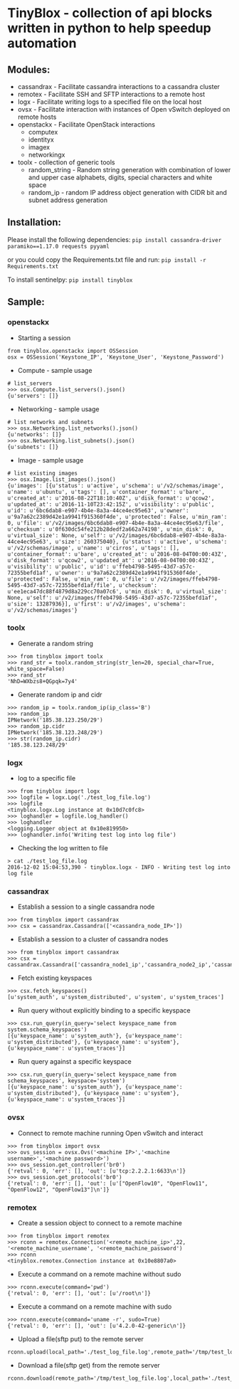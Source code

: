 # TinyBlox - collection of api blocks written in python to help speedup automation

## Modules:
* cassandrax - Facilitate cassandra interactions to a cassandra cluster
* remotex - Facilitate SSH and SFTP interactions to a remote host
* logx - Facilitate writing logs to a specified file on the local host
* ovsx - Facilitate interaction with instances of Open vSwitch deployed on remote hosts
* openstackx - Facilitate OpenStack interactions
    * computex
    * identityx
    * imagex
    * networkingx
* toolx - collection of generic tools
    * random_string - Random string generation with combination of lower and upper case alphabets, digits, special characters and white space
    * random_ip - random IP address object generation with CIDR bit and subnet address generation

## Installation:

Please install the following dependencies:
`pip install cassandra-driver paramiko==1.17.0 requests pyyaml`

or you could copy the Requirements.txt file and run:
`pip install -r Requirements.txt`

To install sentinelpy:
`pip install tinyblox`


## Sample:

### openstackx

* Starting a session
```
from tinyblox.openstackx import OSSession
osx = OSSession('Keystone_IP', 'Keystone_User', 'Keystone_Password')
```

* Compute - sample usage
```
# list_servers
>>> osx.Compute.list_servers().json()
{u'servers': []}
```

* Networking - sample usage
```
# list networks and subnets
>>> osx.Networking.list_networks().json()
{u'networks': []}
>>> osx.Networking.list_subnets().json()
{u'subnets': []}
```

* Image - sample usage
```
# list existing images
>>> osx.Image.list_images().json()
{u'images': [{u'status': u'active', u'schema': u'/v2/schemas/image', u'name': u'ubuntu', u'tags': [], u'container_format': u'bare', u'created_at': u'2016-08-22T18:10:40Z', u'disk_format': u'qcow2', u'updated_at': u'2016-11-10T23:42:15Z', u'visibility': u'public', u'id': u'6bc6dab8-e907-4b4e-8a3a-44ce4ec95e63', u'owner': u'9a7a62c2389d42e1a9941f915360f4de', u'protected': False, u'min_ram': 0, u'file': u'/v2/images/6bc6dab8-e907-4b4e-8a3a-44ce4ec95e63/file', u'checksum': u'0f630dc54fe212b28dedf2a662a74198', u'min_disk': 0, u'virtual_size': None, u'self': u'/v2/images/6bc6dab8-e907-4b4e-8a3a-44ce4ec95e63', u'size': 260375040}, {u'status': u'active', u'schema': u'/v2/schemas/image', u'name': u'cirros', u'tags': [], u'container_format': u'bare', u'created_at': u'2016-08-04T00:00:43Z', u'disk_format': u'qcow2', u'updated_at': u'2016-08-04T00:00:43Z', u'visibility': u'public', u'id': u'ffeb4798-5495-43d7-a57c-72355befd1af', u'owner': u'9a7a62c2389d42e1a9941f915360f4de', u'protected': False, u'min_ram': 0, u'file': u'/v2/images/ffeb4798-5495-43d7-a57c-72355befd1af/file', u'checksum': u'ee1eca47dc88f4879d8a229cc70a07c6', u'min_disk': 0, u'virtual_size': None, u'self': u'/v2/images/ffeb4798-5495-43d7-a57c-72355befd1af', u'size': 13287936}], u'first': u'/v2/images', u'schema': u'/v2/schemas/images'}
```

### toolx

* Generate a random string
```
>>> from tinyblox import toolx
>>> rand_str = toolx.random_string(str_len=20, special_char=True, white_space=False)
>>> rand_str
'NhD=WXbzs8+QGpqk=7y4'
```

* Generate random ip and cidr
```
>>> random_ip = toolx.random_ip(ip_class='B')
>>> random_ip
IPNetwork('185.38.123.250/29')
>>> random_ip.cidr
IPNetwork('185.38.123.248/29')
>>> str(random_ip.cidr)
'185.38.123.248/29'
```

### logx

* log to a specific file
```
>>> from tinyblox import logx
>>> logfile = logx.Log('./test_log_file.log')
>>> logfile
<tinyblox.logx.Log instance at 0x10d7c0fc8>
>>> loghandler = logfile.log_handler()
>>> loghandler
<logging.Logger object at 0x10e819950>
>>> loghandler.info('Writing test log into log file')
```

* Checking the log written to file
```
> cat ./test_log_file.log
2016-12-02 15:04:53,390 - tinyblox.logx - INFO - Writing test log into log file
```

### cassandrax

* Establish a session to a single cassandra node
```
>>> from tinyblox import cassandrax
>>> csx = cassandrax.Cassandra(['<cassandra_node_IP>'])
```

* Establish a session to a cluster of cassandra nodes
```
>>> from tinyblox import cassandrax
>>> csx = cassandrax.Cassandra(['cassandra_node1_ip','cassandra_node2_ip','cassandra_node3_ip'])
```

* Fetch existing keyspaces
```
>>> csx.fetch_keyspaces()
[u'system_auth', u'system_distributed', u'system', u'system_traces']
```

* Run query without explicitly binding to a specific keyspace
```
>>> csx.run_query(in_query='select keyspace_name from system.schema_keyspaces')
[{u'keyspace_name': u'system_auth'}, {u'keyspace_name': u'system_distributed'}, {u'keyspace_name': u'system'}, {u'keyspace_name': u'system_traces'}]
```

* Run query against a specific keyspace
```
>>> csx.run_query(in_query='select keyspace_name from schema_keyspaces', keyspace='system')
[{u'keyspace_name': u'system_auth'}, {u'keyspace_name': u'system_distributed'}, {u'keyspace_name': u'system'}, {u'keyspace_name': u'system_traces'}]
```

### ovsx

* Connect to remote machine running Open vSwitch and interact
```
>>> from tinyblox import ovsx
>>> ovs_session = ovsx.Ovs('<machine IP>','<machine username>','<machine password>')
>>> ovs_session.get_controller('br0')
{'retval': 0, 'err': [], 'out': [u'tcp:2.2.2.1:6633\n']}
>>> ovs_session.get_protocols('br0')
{'retval': 0, 'err': [], 'out': [u'["OpenFlow10", "OpenFlow11", "OpenFlow12", "OpenFlow13"]\n']}
```

### remotex

* Create a session object to connect to a remote machine
```
>>> from tinyblox import remotex
>>> rconn = remotex.Connection('<remote_machine_ip>',22, '<remote_machine_username', '<remote_machine_password')
>>> rconn
<tinyblox.remotex.Connection instance at 0x10e8807a0>
```

* Execute a command on a remote machine without sudo
```
>>> rconn.execute(command='pwd')
{'retval': 0, 'err': [], 'out': [u'/root\n']}
```

* Execute a command on a remote machine with sudo
```
>>> rconn.execute(command='uname -r', sudo=True)
{'retval': 0, 'err': [], 'out': [u'4.2.0-42-generic\n']}
```

* Upload a file(sftp put) to the remote server
```
rconn.upload(local_path='./test_log_file.log',remote_path='/tmp/test_log_file.log')
```

* Download a file(sftp get) from the remote server
```
rconn.download(remote_path='/tmp/test_log_file.log',local_path='./test_log1.log')
```
